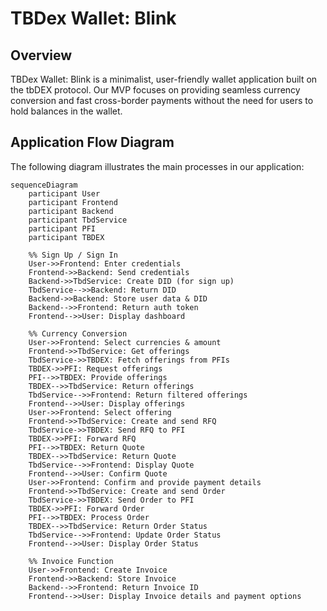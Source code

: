 # TBDex Wallet: Blink

## Overview
TBDex Wallet: Blink is a minimalist, user-friendly wallet application built on the tbDEX protocol. Our MVP focuses on providing seamless currency conversion and fast cross-border payments without the need for users to hold balances in the wallet.

## Application Flow Diagram
The following diagram illustrates the main processes in our application:

```mermaid
sequenceDiagram
    participant User
    participant Frontend
    participant Backend
    participant TbdService
    participant PFI
    participant TBDEX

    %% Sign Up / Sign In
    User->>Frontend: Enter credentials
    Frontend->>Backend: Send credentials
    Backend->>TbdService: Create DID (for sign up)
    TbdService-->>Backend: Return DID
    Backend->>Backend: Store user data & DID
    Backend-->>Frontend: Return auth token
    Frontend-->>User: Display dashboard

    %% Currency Conversion
    User->>Frontend: Select currencies & amount
    Frontend->>TbdService: Get offerings
    TbdService->>TBDEX: Fetch offerings from PFIs
    TBDEX->>PFI: Request offerings
    PFI-->>TBDEX: Provide offerings
    TBDEX-->>TbdService: Return offerings
    TbdService-->>Frontend: Return filtered offerings
    Frontend-->>User: Display offerings
    User->>Frontend: Select offering
    Frontend->>TbdService: Create and send RFQ
    TbdService->>TBDEX: Send RFQ to PFI
    TBDEX->>PFI: Forward RFQ
    PFI-->>TBDEX: Return Quote
    TBDEX-->>TbdService: Return Quote
    TbdService-->>Frontend: Display Quote
    Frontend-->>User: Confirm Quote
    User->>Frontend: Confirm and provide payment details
    Frontend->>TbdService: Create and send Order
    TbdService->>TBDEX: Send Order to PFI
    TBDEX->>PFI: Forward Order
    PFI-->>TBDEX: Process Order
    TBDEX-->>TbdService: Return Order Status
    TbdService-->>Frontend: Update Order Status
    Frontend-->>User: Display Order Status

    %% Invoice Function
    User->>Frontend: Create Invoice
    Frontend->>Backend: Store Invoice
    Backend-->>Frontend: Return Invoice ID
    Frontend-->>User: Display Invoice details and payment options